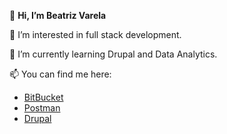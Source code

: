👋 **Hi, I’m Beatriz Varela**

👀 I’m interested in full stack development.

🌱 I’m currently learning Drupal and Data Analytics.

📫 You can find me here:

- [BitBucket](https://bitbucket.org/BeatrizVarela/)
- [Postman](https://www.postman.com/beatrizvarela)
- [Drupal](https://www.drupal.org/u/anabpv)

<!---
BeatrizVarela/BeatrizVarela is a ✨ special ✨ repository because its `README.md` (this file) appears on your GitHub profile.
You can click the Preview link to take a look at your changes.
--->
